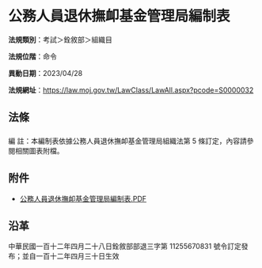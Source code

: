 # 公務人員退休撫卹基金管理局編制表




**法規類別**：考試＞銓敘部＞組織目       

**法規位階**：命令

**異動日期**：2023/04/28  

**法規網址**：https://law.moj.gov.tw/LawClass/LawAll.aspx?pcode=S0000032



## 法條
##### 
編      註：本編制表依據公務人員退休撫卹基金管理局組織法第 5  條訂定，內容請參閱相關圖表附檔。
## 附件
* [公務人員退休撫卹基金管理局編制表.PDF](https://law.moj.gov.tw/LawClass/LawGetFile.ashx?FileId=0000341018)
## 沿革
中華民國一百十二年四月二十八日銓敘部部退三字第 11255670831  號令訂定發布；並自一百十二年四月三十日生效
